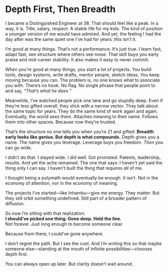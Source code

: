 # Depth First, Then Breadth

I became a Distinguished Engineer at 38. That should feel like a peak. In a way, it is. Title, salary, respect. A stable life for my kids. The kind of position a younger version of me would have admired. And yet, the feeling I had the day after was the same quiet one I’ve had for years: *this isn’t it.*

I’m good at many things. That’s not a performance. It’s just true. I learn fast, adapt fast, see structure where others see noise. That skill buys you early praise and mid-career stability. It also makes it easy to never commit.

When you’re good at many things, you start a lot of projects. You build tools, design systems, write drafts, mentor people, sketch ideas. You keep moving because you can. The problem is, no one knows what to associate you with. There’s no hook. No flag. No single phrase that people point to and say, *“That’s what he does.”*

Meanwhile, I’ve watched people pick one lane and go stupidly deep. Even if they’re less gifted overall, they stick with a narrow vector. They talk about the same topic for years. They do the same kind of work again and again. Eventually, the world sees them. Attaches meaning to their name. Follows them into other spaces. Because now they’re trusted.

That’s the structure no one tells you when you’re 21 and gifted: **Breadth early looks like genius. But depth is what compounds.** Depth gives you a name. The name gives you leverage. Leverage buys you freedom. *Then* you can go wide.

I didn’t do that. I stayed wide. I did well. Got promoted. Patents, leadership, results. And yet the ache remained. The one that says: I haven’t yet said the thing only I can say. I haven’t built the thing that requires *all* of me.

I thought being a polymath would eventually be enough. It isn’t. Not in the economy of attention, nor in the economy of meaning.

The projects I’ve started—like Inhambu—give me energy. They matter. But they still orbit something undefined. Still part of a broader pattern of diffusion.

So now I’m sitting with that realization:  
**I should’ve picked one thing. Gone deep. Held the line.**  
Not forever. Just long enough to become someone clear.

Because from there, I could’ve gone anywhere.

I don’t regret the path. But I see the cost. And I’m writing this so that maybe someone else—standing at the mouth of infinite possibilities—chooses depth first.

You can always open up later. But clarity doesn’t wait around.